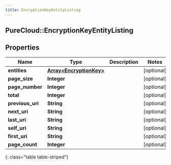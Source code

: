 ```yaml
---
title: EncryptionKeyEntityListing
---
```

## PureCloud::EncryptionKeyEntityListing

## Properties

|Name | Type | Description | Notes|
|------------ | ------------- | ------------- | -------------|
| **entities** | [**Array&lt;EncryptionKey&gt;**](EncryptionKey.html) |  | [optional] |
| **page_size** | **Integer** |  | [optional] |
| **page_number** | **Integer** |  | [optional] |
| **total** | **Integer** |  | [optional] |
| **previous_uri** | **String** |  | [optional] |
| **next_uri** | **String** |  | [optional] |
| **last_uri** | **String** |  | [optional] |
| **self_uri** | **String** |  | [optional] |
| **first_uri** | **String** |  | [optional] |
| **page_count** | **Integer** |  | [optional] |
{: class="table table-striped"}


